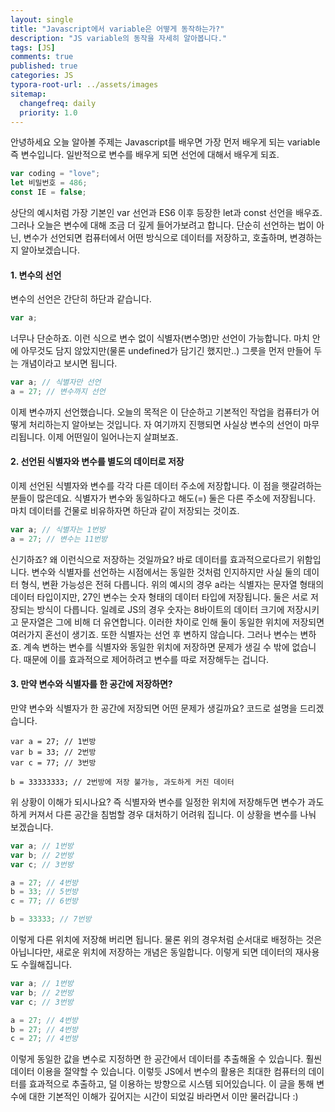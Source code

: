 ```yaml
---
layout: single
title: "Javascript에서 variable은 어떻게 동작하는가?"
description: "JS variable의 동작을 자세히 알아봅니다."
tags: [JS]
comments: true
published: true
categories: JS
typora-root-url: ../assets/images
sitemap:
  changefreq: daily
  priority: 1.0
---
```


안녕하세요 오늘 알아볼 주제는 Javascript를 배우면 가장 먼저 배우게 되는 variable 즉 변수입니다. 일반적으로 변수를 배우게 되면 선언에 대해서 배우게 되죠.

```js
var coding = "love";
let 비밀번호 = 486;
const IE = false;
```

상단의 예시처럼 가장 기본인 var 선언과 ES6 이후 등장한 let과 const 선언을 배우죠. 그러나 오늘은 변수에 대해 조금 더 깊게 들어가보려고 합니다. 단순히 선언하는 법이 아닌, 변수가 선언되면 컴퓨터에서 어떤 방식으로 데이터를 저장하고, 호출하며, 변경하는지 알아보겠습니다.

#### 1. 변수의 선언

변수의 선언은 간단히 하단과 같습니다.

```js
var a;
```

너무나 단순하죠. 이런 식으로 변수 없이 식별자(변수명)만 선언이 가능합니다. 마치 안에 아무것도 담지 않았지만(물론 undefined가 담기긴 했지만..) 그릇을 먼저 만들어 두는 개념이라고 보시면 됩니다.

```js
var a; // 식별자만 선언
a = 27; // 변수까지 선언
```

이제 변수까지 선언했습니다. 오늘의 목적은 이 단순하고 기본적인 작업을 컴퓨터가 어떻게 처리하는지 알아보는 것입니다. 자 여기까지 진행되면 사실상 변수의 선언이 마무리됩니다. 이제 어떤일이 일어나는지 살펴보죠.

#### 2. 선언된 식별자와 변수를 별도의 데이터로 저장

이제 선언된 식별자와 변수를 각각 다른 데이터 주소에 저장합니다. 이 점을 햇갈려하는 분들이 많은데요. 식별자가 변수와 동일하다고 해도(=) 둘은 다른 주소에 저장됩니다. 마치 데이터를 건물로 비유하자면 하단과 같이 저장되는 것이죠.

```js
var a; // 식별자는 1번방
a = 27; // 변수는 11번방
```

신기하죠? 왜 이런식으로 저장하는 것일까요? 바로 데이터를 효과적으로다르기 위함입니다. 변수와 식별자를 선언하는 시점에서는 동일한 것처럼 인지하지만 사실 둘의 데이터 형식, 변환 가능성은 전혀 다릅니다. 위의 예시의 경우 a라는 식별자는 문자열 형태의 데이터 타입이지만, 27인 변수는 숫자 형태의 데이터 타입에 저장됩니다. 둘은 서로 저장되는 방식이 다릅니다. 일례로 JS의 경우 숫자는 8바이트의 데이터 크기에 저장시키고 문자열은 그에 비해 더 유연합니다. 이러한 차이로 인해 둘이 동일한 위치에 저장되면 여러가지 혼선이 생기죠. 또한 식별자는 선언 후 변하지 않습니다. 그러나 변수는 변하죠. 계속 변하는 변수를 식별자와 동일한 위치에 저장하면 문제가 생길 수 밖에 없습니다. 때문에 이를 효과적으로 제어하려고 변수를 따로 저장해두는 겁니다.

#### 3. 만약 변수와 식별자를 한 공간에 저장하면?

만약 변수와 식별자가 한 공간에 저장되면 어떤 문제가 생길까요? 코드로 설명을 드리겠습니다.

```JS
var a = 27; // 1번방
var b = 33; // 2번방
var c = 77; // 3번방

b = 33333333; // 2번방에 저장 불가능, 과도하게 커진 데이터
```

위 상황이 이해가 되시나요? 즉 식별자와 변수를 일정한 위치에 저장해두면 변수가 과도하게 커져서 다른 공간을 침범할 경우 대처하기 어려워 집니다. 이 상황을 변수를 나눠 보겠습니다.

```js
var a; // 1번방
var b; // 2번방
var c; // 3번방

a = 27; // 4번방
b = 33; // 5번방
c = 77; // 6번방

b = 33333; // 7번방
```

이렇게 다른 위치에 저장해 버리면 됩니다. 물론 위의 경우처럼 순서대로 배정하는 것은 아닙니다만, 새로운 위치에 저장하는 개념은 동일합니다. 이렇게 되면 데이터의 재사용도 수월해집니다.

```js
var a; // 1번방
var b; // 2번방
var c; // 3번방

a = 27; // 4번방
b = 27; // 4번방
c = 27; // 4번방
```

이렇게 동일한 값을 변수로 지정하면 한 공간에서 데이터를 추출해올 수 있습니다. 훨씬 데이터 이용을 절약할 수 있습니다. 이렇듯 JS에서 변수의 활용은 최대한 컴퓨터의 데이터를 효과적으로 추출하고, 덜 이용하는 방향으로 시스템 되어있습니다. 이 글을 통해 변수에 대한 기본적인 이해가 깊어지는 시간이 되었길 바라면서 이만 물러갑니다 :)

